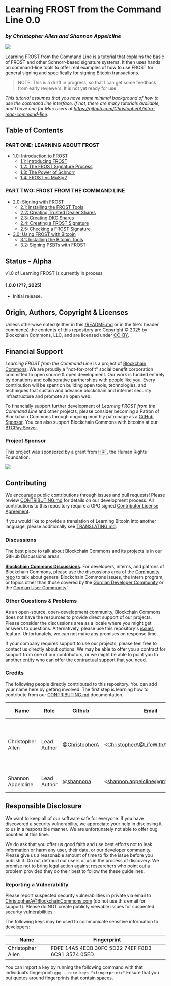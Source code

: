 # Learning FROST from the Command Line 0.0
### _by Christopher Allen and Shannon Appelcline_

![](https://www.blockchaincommons.com/images/projects/lbtc-screen.png)

Learning FROST from the Command Line is a tutorial that explains the
basic of FROST and other Schnorr-based signature systems. It then uses
hands on command-line tools to offer real examples of how to use FROST
for general signing and specifically for signing Bitcoin transactions.

> NOTE: This is a draft in progress, so that I can get some feedback
from early reviewers. It is not yet ready for use.

_This tutorial assumes that you have some minimal background of how to
use the command line interface. If not, there are many tutorials
available, and I have one for Mac users at
https://github.com/ChristopherA/intro-mac-command-line._

## Table of Contents

### PART ONE: LEARNING ABOUT FROST

* [1.0: Introduction to FROST](01_0_Introduction.md)
  * [1.1: Introducing FROST](01_1_Introducing_FROST.md)
  * [1.2: The FROST Signature Process](01_2_FROST_Signature_Process.md)
  * [1.3: The Power of Schnorr](01_3_Power_of_Schnorr.md)
  * [1.4: FROST vs MuSig2](01_4_FROST_vs_MuSig.md)
 
### PART TWO: FROST FROM THE COMMAND LINE

* [2.0: Signing with FROST](02_0_Signing_with_FROST.md)
  * [2.1: Installing the FROST Tools](02_1_Installing_FROST_Tools.md)
  * [2.2: Creating Trusted Dealer Shares](02_2_Creating_Trusted_Dealer_Shares.md)
  * [2.3: Creating DKG Shares](02_3_Creating_DGK_Shares.md)
  * [2.4: Creating a FROST Signature](02_4_Creating_FROST_Signature.md)
  * [2.5: Checking a FROST Signature](02_5_Checking_FROST_Signature.md)
* [3.0: Using FROST with Bitcoin](03_0_FROST_and_Bitcoin.md)
  * [3.1: Installing the Bitcoin Tools](03_1_Installing_Bitcoin_Tools.md)
  * [3.2: Signing PSBTs with FROST](03_2_Signing_PSBTs_with_FROST.md)
  
## Status - Alpha

v1.0 of Learning FROST is currently in process

#### 1.0.0 (???, 2025)

* Initial release.

## Origin, Authors, Copyright & Licenses

Unless otherwise noted (either in this [/README.md](./README.md) or in
the file's header comments) the contents of this repository are
Copyright © 2025 by Blockchain Commons, LLC, and are licensed under
[CC-BY](./LICENSE-CC-BY-4.0.md).

## Financial Support

*Learning FROST from the Command Line* is a project of [Blockchain Commons](https://www.blockchaincommons.com/). We are proudly a "not-for-profit" social benefit corporation committed to open source & open development. Our work is funded entirely by donations and collaborative partnerships with people like you. Every contribution will be spent on building open tools, technologies, and techniques that sustain and advance blockchain and internet security infrastructure and promote an open web.

To financially support further development of *Learning FROST from the Command Line* and other projects, please consider becoming a Patron of Blockchain Commons through ongoing monthly patronage as a [GitHub Sponsor](https://github.com/sponsors/BlockchainCommons). You can also support Blockchain Commons with bitcoins at our [BTCPay Server](https://btcpay.blockchaincommons.com/).

### Project Sponsor

This project was sponsored by a grant from [HRF](https://hrf.org/),
the Human Rights Foundation.

![](https://www.blockchaincommons.com/images/sponsors/hrf-white.png)

## Contributing

We encourage public contributions through issues and pull requests! Please review [CONTRIBUTING.md](./CONTRIBUTING.md) for details on our development process. All contributions to this repository require a GPG signed [Contributor License Agreement](./CLA.md).

if you would like to provide a translation of Learning Bitcoin into another language, please additionally see [TRANSLATING.md](./TRANSLATING.md).

### Discussions

The best place to talk about Blockchain Commons and its projects is in our GitHub Discussions areas.

[**Blockchain Commons Discussions**](https://github.com/BlockchainCommons/Community/discussions). For developers, interns, and patrons of Blockchain Commons, please use the discussions area of the [Community repo](https://github.com/BlockchainCommons/Community) to talk about general Blockchain Commons issues, the intern program, or topics other than those covered by the [Gordian Developer Community](https://github.com/BlockchainCommons/Gordian-Developer-Community/discussions) or the 
[Gordian User Community](https://github.com/BlockchainCommons/Gordian/discussions).'

### Other Questions & Problems

As an open-source, open-development community, Blockchain Commons does not have the resources to provide direct support of our projects. Please consider the discussions area as a locale where you might get answers to questions. Alternatively, please use this repository's [issues](../../issues) feature. Unfortunately, we can not make any promises on response time.

If your company requires support to use our projects, please feel free to contact us directly about options. We may be able to offer you a contract for support from one of our contributors, or we might be able to point you to another entity who can offer the contractual support that you need.

### Credits

The following people directly contributed to this repository. You can add your name here by getting involved. The first step is learning how to contribute from our [CONTRIBUTING.md](./CONTRIBUTING.md) documentation.


| Name              | Role                | Github                                            | Email                                 | GPG Fingerprint                                    |
| ----------------- | ------------------- | ------------------------------------------------- | ------------------------------------- | -------------------------------------------------- |
| Christopher Allen | Lead Author | [@ChristopherA](https://github.com/ChristopherA) | \<ChristopherA@LifeWithAlacrity.com\> | FDFE 14A5 4ECB 30FC 5D22  74EF F8D3 6C91 3574 05ED |
| Shannon Appelcline |  Lead Author | [@shannona](https://github.com/shannona) | \<shannon.appelcline@gmail.com\> | 7EC6 B928 606F 27AD |


## Responsible Disclosure

We want to keep all of our software safe for everyone. If you have
discovered a security vulnerability, we appreciate your help in
disclosing it to us in a responsible manner. We are unfortunately not
able to offer bug bounties at this time.

We do ask that you offer us good faith and use best efforts not to leak information or harm any user, their data, or our developer community. Please give us a reasonable amount of time to fix the issue before you publish it. Do not defraud our users or us in the process of discovery. We promise not to bring legal action against researchers who point out a problem provided they do their best to follow the these guidelines.

### Reporting a Vulnerability

Please report suspected security vulnerabilities in private via email to ChristopherA@BlockchainCommons.com (do not use this email for support). Please do NOT create publicly viewable issues for suspected security vulnerabilities.

The following keys may be used to communicate sensitive information to developers:

| Name              | Fingerprint                                        |
| ----------------- | -------------------------------------------------- |
| Christopher Allen | FDFE 14A5 4ECB 30FC 5D22  74EF F8D3 6C91 3574 05ED |

You can import a key by running the following command with that individual’s fingerprint: `gpg --recv-keys "<fingerprint>"` Ensure that you put quotes around fingerprints that contain spaces.
